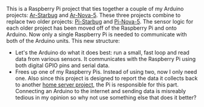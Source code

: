 This is a Raspberry Pi project that ties together a couple of my Arduino projects: [Ar-Starbug](https://github.com/projectweekend/Ar-Starbug) and [Ar-Nova-5](https://github.com/projectweekend/Ar-Nova-5). These three projects combine to replace two older projects: [Pi-Starbug](https://github.com/projectweekend/Pi-Starbug) and [Pi-Nova-5](https://github.com/projectweekend/Pi-Nova-5). The sensor logic for each older project has been moved off of the Raspberry Pi and onto Arduino. Now only a single Raspberry Pi is needed to communicate with both of the Arduino units. This new structure:

* Let's the Arduino do what it does best: run a small, fast loop and read data from various sensors. It communicates with the Raspberry Pi using both digital GPIO pins and serial data.
* Frees up one of my Raspberry Pis. Instead of using two, now I only need one. Also since this project is designed to report the data it collects back to another [home server project](https://github.com/projectweekend/Holly), the Pi is responsible for this part. Connecting an Arduino to the internet and sending data is misreably tedious in my opinion so why not use something else that does it better?
